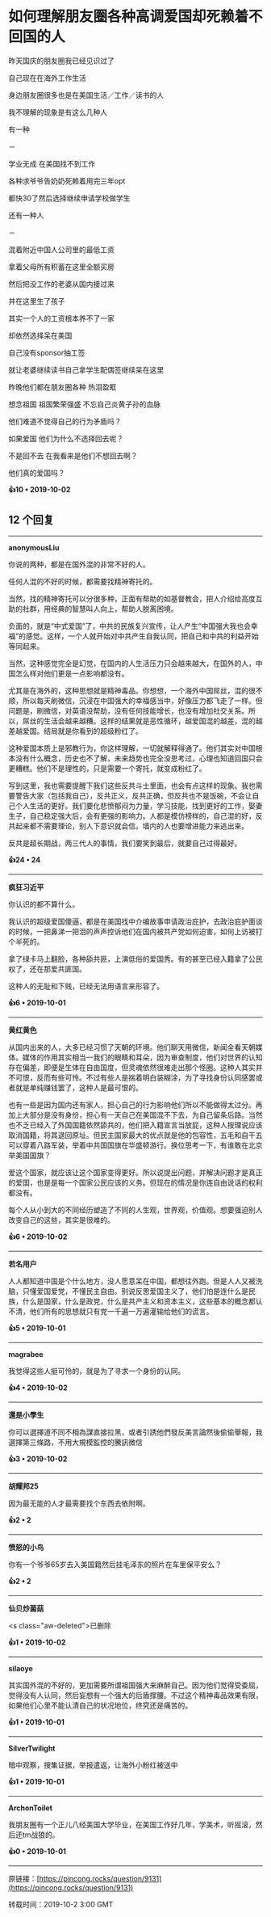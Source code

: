 # 如何理解朋友圈各种高调爱国却死赖着不回国的人 

昨天国庆的朋友圈我已经见识过了

自己现在在海外工作生活

身边朋友圈很多也是在美国生活／工作／读书的人

我不理解的现象是有这么几种人

有一种

－

学业无成 在美国找不到工作

各种求爷爷告奶奶死赖着用完三年opt

都快30了然后选择继续申请学校做学生

还有一种人

－

混着附近中国人公司里的最低工资

拿着父母所有积蓄在这里全额买房

然后把没工作的老婆从国内接过来

并在这里生了孩子

其实一个人的工资根本养不了一家

却依然选择呆在美国

自己没有sponsor抽工签 

就让老婆继续读书自己拿学生配偶签继续呆在这里

昨晚他们都在朋友圈各种 热泪盈眶

想念祖国 祖国繁荣强盛 不忘自己炎黄子孙的血脉

他们难道不觉得自己的行为矛盾吗？

如果爱国 他们为什么不选择回去呢？

不是回不去 在我看来是他们不想回去啊？

他们真的爱国吗？ 

**👍10 • 2019-10-02**

## 12 个回复

---
**anonymousLiu**

你说的两种，都是在国外混的非常不好的人。

任何人混的不好的时候，都需要找精神寄托的。

当然，找的精神寄托可以分很多种，正面有帮助的如基督教会，把人介绍给高度互助的社群，用经典的智慧叫人向上，帮助人脱离困境。

负面的，就是“中式爱国”了，中共的民族复兴宣传，让人产生“中国强大我也会幸福”的感觉。这样，一个人就开始对中共产生自我认同，把自己和中共的利益开始等同起来。

当然，这种感觉完全是幻觉，在国内的人生活压力只会越来越大，在国外的人，中国怎么样对他们更是一点影响都没有。

尤其是在海外的，这种思想就是精神毒品。你想想，一个海外中国屌丝，混的很不顺，所以每天刷微信，沉浸在中国强大的幸福感当中，好像压力都飞走了一样。但问题是，刷微信，对英语没帮助，没有任何技能增长，也没有增加社交关系。所以，屌丝的生活会越来越糟。这样的结果就是恶性循环，越爱国混的越差，混的越差越爱国。结局就是你看到的超级粉红了。

这种爱国本质上是邪教行为，你这样理解，一切就解释得通了。他们其实对中国根本没有什么概念，历史也不了解，未来趋势也完全没思考过，心理也知道回国只会更糟糕。他们不是理性的，只是需要一个寄托，就变成粉红了。

写到这里，我也需要提醒下我们这些反共斗士里面，也会有点这样的现象。我也需要警告大家（包括我自己），反共正义，反共正确，但反共也不是饭碗，不会让自己个人生活的更好。我们要化悲愤郁闷为力量，学习技能，找到更好的工作，娶妻生子，自己稳定强大后，会有更强的影响力。人都是模仿榜样的，自己混的好，反共起来都不需要理论，别人下意识就会信。墙内的人也要增进能力来逃出来。

反共是超长期战，两三代人的事情，我们要笑到最后，就要自己过得最好。 

**👍24 • 24**

---
**疯狂习近平**

你认识的都不算什么。

我认识的超级爱国傻逼，都是在美国找中介编故事申请政治庇护，去政治庇护面谈的时候，一把鼻涕一把泪的声声控诉他们在国内被共产党如何迫害，如何上访被打个半死的。

拿了绿卡马上翻脸，各种舔共匪，上演低俗的爱国秀。有的甚至已经入籍拿了公民权了，还在那爱共匪国。

这种人的无耻和下贱，已经无法用语言来形容了。 

**👍6 • 2019-10-01**

---
**黄红黄色**

从国内出来的人，大多已经习惯了天朝的环境。他们聊天用微信，新闻全看天朝媒体。媒体的作用其实相当一我们的眼睛和耳朵，因为审查制度，他们对世界的认知存在偏差，即便是生体在自由国度，但灵魂依然很难走出那个怪圈。这种人其实并不可恨，反而有些可怜。不过有些人是揣着明白装糊涂，为了寻找身份认同感罢或者就是单纯赚钱罢了，这种人是最可恨的。

也有一些是因为国内还有家人，担心自己的行为影响他们所以不能做得太过分。再加上大部分是没有身份，担心有一天自己在美国混不下去，为自己留条后路。当然也不乏已经入了外国国籍依然舔共的，他们把入籍宣言当放屁，这种人按理说应该取消国籍，将其退回原址。但民主国家最大的优点就是他的包容性，五毛和自干五可以穿着八路军装，举着中共国国旗在华盛顿游行。换位思考一下，有谁敢在北京举美国国旗？

爱这个国家，就应该让这个国家变得更好。所以说提出问题，并解决问题才是真正的爱国，也是是每一个国家公民应该的义务。但现在的情况是你连自由说话的权利都没有。

每个人从小到大的不同经历塑造了不同的人生观，世界观，价值观。想要强迫别人改变自己的这些，其实是很难的。 

**👍6 • 2019-10-02**

---
**若名用户**

人人都知道中国是个什么地方，没人愿意呆在中国，都想往外跑。但是人人又被洗脑，只懂爱国爱党，不懂民主自由。别说反思爱国主义了，他们怕是连什么是民族，什么是国家，什么是政党，什么是共产主义和资本主义，这些基本的概念都认不清，他们所有的思想就只有党一千遍一万遍灌输给他们的谎言。 

**👍5 • 2019-10-01**

---
**magrabee**

我觉得这些人挺可怜的，就是为了寻求一个身份的认同。 

**👍4 • 2019-10-02**

---
**還是小學生**

你可以選擇道不同不相為謀直接拉黑，或者引誘他們發反美言論然後偷偷舉報，我選擇第三條路，不用大規模監控的騰訊微信 

**👍3 • 2019-10-02**

---
**胡耀邦25**

因为最无能的人才最需要找个东西去依附啊。 

**👍2 • 2**

---
**愤怒的小鸟**

你有一个爷爷65岁去入美国籍然后挂毛泽东的照片在车里保平安么？ 

**👍2 • 2**

---
**仙贝炒菌菇**

<s class=\"aw-deleted\">已删除</s> 

**👍1 • 2019-10-02**

---
**silaoye**

其实国外混的不好的，更加需要所谓祖国强大来麻醉自己。因为他们觉得受委屈，觉得没有人认同，然后妄想有一个强大的后盾撑腰。不过这个精神毒品效果有限，如果他们心里不能认清自己的状况地位，终究还是痛苦的。 

**👍1 • 2019-10-01**

---
**SilverTwilight**

暗中观察，搜集证据，举报遣返，让海外小粉红被送中 

**👍1 • 2019-10-01**

---
**ArchonToilet**

我朋友圈有一个正儿八经美国大学毕业，在美国工作好几年，学美术，听摇滚，然后还tm战狼的。 

**👍0 • 2019-10-01**

---
原链接：[https://pincong.rocks/question/9131](https://pincong.rocks/question/9131)

转载时间：2019-10-2 3:00 GMT
